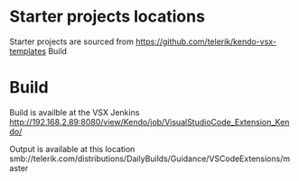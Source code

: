 # Starter projects locations

Starter projects are sourced from https://github.com/telerik/kendo-vsx-templates
Build

# Build

Build is availble at the VSX Jenkins http://192.168.2.89:8080/view/Kendo/job/VisualStudioCode_Extension_Kendo/

Output is available at this location smb://telerik.com/distributions/DailyBuilds/Guidance/VSCodeExtensions/master